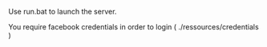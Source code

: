 Use run.bat to launch the server.

You require facebook credentials in order to login ( ./ressources/credentials )